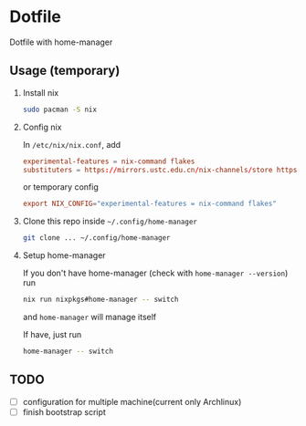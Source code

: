 # Dotfile

Dotfile with home-manager

## Usage (temporary)

1. Install nix

    ```bash
    sudo pacman -S nix
    ```

2. Config nix

    In `/etc/nix/nix.conf`, add

    ```conf
    experimental-features = nix-command flakes
    substituters = https://mirrors.ustc.edu.cn/nix-channels/store https://cache.nixos.org/
    ```

    or temporary config

    ```conf
    export NIX_CONFIG="experimental-features = nix-command flakes"
    ```

3. Clone this repo inside `~/.config/home-manager`

    ```bash
    git clone ... ~/.config/home-manager
    ```

4. Setup home-manager

    If you don't have home-manager (check with `home-manager --version`) run

    ```bash
    nix run nixpkgs#home-manager -- switch
    ```

    and `home-manager` will manage itself

    If have, just run

    ```bash
    home-manager -- switch
    ```

## TODO

- [ ] configuration for multiple machine(current only Archlinux)
- [ ] finish bootstrap script
